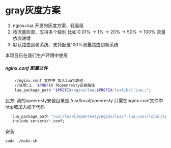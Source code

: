 # gray灰度方案
1. nginx+lua 开发的灰度方案、轻量级
2. 按流量灰度、支持多个级别 比如:0.01% -> 1% -> 20% -> 50% -> 100% 流量依次递增
3. 默认路由到老系统、支持配置100%流量路由到新系统

本项目已在我们生产环境中使用

##### nginx.conf 配置文件
```sh
	//nginx.conf 文件中 加入lua包路径
	//说明:1、 $PREFIX 为openresty安装路径
	lua_package_path "$PREFIX/nginx/lua;$PREFIX/lualib/?.lua;;";
```
比方: 我的openresty安装目录是 /usr/local/openresty
只需在nginx.conf文件中 http域加入如下代码
```sh
   lua_package_path "/usr/local/openresty/nginx/lua/?.lua;/usr/local/openresty/lualib/?.lua;./?.lua;;";
   include servers/*.conf;
```
安装
```
sudo ./make.sh
```

